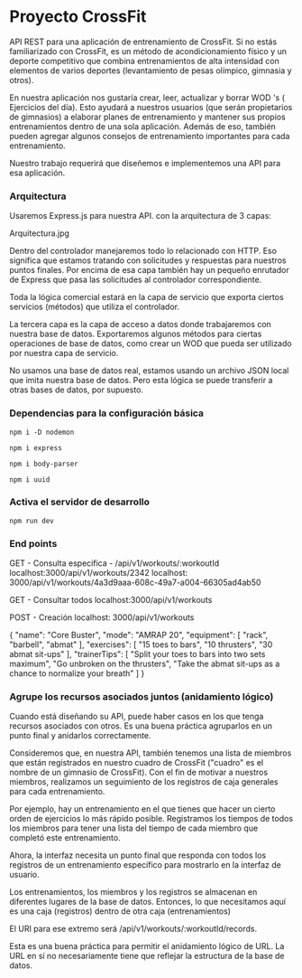 # Proyecto CrossFit
API REST para una aplicación de entrenamiento de CrossFit. Si no estás familiarizado con CrossFit, es un método de acondicionamiento físico y un deporte competitivo que combina entrenamientos de alta intensidad con elementos de varios deportes (levantamiento de pesas olímpico, gimnasia y otros).

En nuestra aplicación nos gustaría crear, leer, actualizar y borrar WOD 's ( Ejercicios del día). Esto ayudará a nuestros usuarios (que serán propietarios de gimnasios) a elaborar planes de entrenamiento y mantener sus propios entrenamientos dentro de una sola aplicación. Además de eso, también pueden agregar algunos consejos de entrenamiento importantes para cada entrenamiento.

Nuestro trabajo requerirá que diseñemos e implementemos una API para esa aplicación.

### Arquitectura
Usaremos Express.js para nuestra API. con la arquitectura de 3 capas:

Arquitectura.jpg

Dentro del controlador manejaremos todo lo relacionado con HTTP. Eso significa que estamos tratando con solicitudes y respuestas para nuestros puntos finales. Por encima de esa capa también hay un pequeño enrutador de Express que pasa las solicitudes al controlador correspondiente.

Toda la lógica comercial estará en la capa de servicio que exporta ciertos servicios (métodos) que utiliza el controlador.

La tercera capa es la capa de acceso a datos donde trabajaremos con nuestra base de datos. Exportaremos algunos métodos para ciertas operaciones de base de datos, como crear un WOD que pueda ser utilizado por nuestra capa de servicio.

No usamos una base de datos real, estamos usando un archivo JSON local que imita nuestra base de datos. Pero esta lógica se puede transferir a otras bases de datos, por supuesto.

### Dependencias para la configuración básica
```npm i -D nodemon```

```npm i express```

```npm i body-parser```

```npm i uuid```

### Activa el servidor de desarrollo
```npm run dev```

### End points

GET - Consulta especifica - /api/v1/workouts/:workoutId 
localhost:3000/api/v1/workouts/2342
localhost: 3000/api/v1/workouts/4a3d9aaa-608c-49a7-a004-66305ad4ab50

GET - Consultar todos
localhost:3000/api/v1/workouts

POST - Creación 
localhost: 3000/api/v1/workouts

{
  "name": "Core Buster",
  "mode": "AMRAP 20",
  "equipment": [
    "rack",
    "barbell",
    "abmat"
  ],
  "exercises": [
    "15 toes to bars",
    "10 thrusters",
    "30 abmat sit-ups"
  ],
  "trainerTips": [
    "Split your toes to bars into two sets maximum",
    "Go unbroken on the thrusters",
    "Take the abmat sit-ups as a chance to normalize your breath"
  ]
}

### Agrupe los recursos asociados juntos (anidamiento lógico)
Cuando está diseñando su API, puede haber casos en los que tenga recursos asociados con otros. 
Es una buena práctica agruparlos en un punto final y anidarlos correctamente.

Consideremos que, en nuestra API, también tenemos una lista de miembros que están registrados en 
nuestro cuadro de CrossFit ("cuadro" es el nombre de un gimnasio de CrossFit). 
Con el fin de motivar a nuestros miembros, realizamos un seguimiento de los registros de caja 
generales para cada entrenamiento.

Por ejemplo, hay un entrenamiento en el que tienes que hacer un cierto orden de ejercicios 
lo más rápido posible. 
Registramos los tiempos de todos los miembros para tener una lista del tiempo de cada miembro 
que completó este entrenamiento.

Ahora, la interfaz necesita un punto final que responda con todos los registros de un entrenamiento 
específico para mostrarlo en la interfaz de usuario.

Los entrenamientos, los miembros y los registros se almacenan en diferentes lugares de la base de datos. Entonces, lo que necesitamos aquí es una caja (registros) dentro de otra caja (entrenamientos)

El URI para ese extremo será /api/v1/workouts/:workoutId/records. 

Esta es una buena práctica para permitir el anidamiento lógico de URL. 
La URL en sí no necesariamente tiene que reflejar la estructura de la base de datos.
